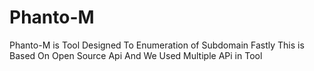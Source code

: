 # Phanto-M
Phanto-M is Tool Designed To Enumeration of Subdomain Fastly This is Based On Open Source Api And We Used Multiple APi in Tool
